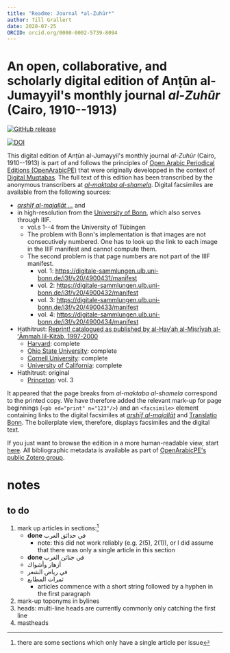 ```yaml
---
title: "Readme: Journal *al-Zuhūr*"
author: Till Grallert
date: 2020-07-25
ORCID: orcid.org/0000-0002-5739-8094
---
```


# An open, collaborative, and scholarly digital edition of Anṭūn al-Jumayyil's monthly journal *al-Zuhūr* (Cairo, 1910--1913)

[![GitHub release](https://img.shields.io/github/release/openarabicpe/journal_al-zuhur.svg)](https://github.com/openarabicpe/journal_al-zuhur/releases)
<!-- DOI needs updating once released -->
[![DOI](https://zenodo.org/badge/DOI/10.5281/zenodo.3580606.svg)](https://doi.org/10.5281/zenodo.3580606)

This digital edition of Anṭūn al-Jumayyil's monthly journal *al-Zuhūr* (Cairo, 1910--1913) is part of and follows the principles of [Open Arabic Periodical Editions (OpenArabicPE)](https://openarabicpe.github.io) that were originally developped in the context of [Digital Muqtabas](https://github.com/tillgrallert/digital-muqtabas). The full text of this edition has been transcribed by the anonymous transcribers at [*al-maktaba al-shamela*](http://shamela.ws/index.php/book/36534). Digital facsimiles are available from the following sources:

- [*arshīf al-majallāt ...*][sakhrit]<!--  (formerly archive.sakhrit.co) --> and
- in high-resolution from the [University of Bonn][bonn], which also serves through IIIF.
    + vol.s 1--4 from the University of Tübingen
    + The problem with Bonn's implementation is that images are not consecutively numbered. One has to look up the link to each image in the IIIF manifest and cannot compute them.
    + The second problem is that page numbers are not part of the IIIF manifest.
        * vol. 1: <https://digitale-sammlungen.ulb.uni-bonn.de/i3f/v20/4900431/manifest>
        * vol. 2: <https://digitale-sammlungen.ulb.uni-bonn.de/i3f/v20/4900432/manifest>
        * vol. 3: <https://digitale-sammlungen.ulb.uni-bonn.de/i3f/v20/4900433/manifest>
        * vol. 4: <https://digitale-sammlungen.ulb.uni-bonn.de/i3f/v20/4900434/manifest>
- Hathitrust: [Reprint! catalogued as published by al-Hayʾah al-Miṣrīyah al-ʻĀmmah lil-Kitāb, 1997-2000](https://catalog.hathitrust.org/Record/100162849)
    + [Harvard](https://catalog.hathitrust.org/Record/100162849): complete
    + [Ohio State University](https://catalog.hathitrust.org/Record/100162849): complete
    + [Cornell University](https://catalog.hathitrust.org/Record/100162849): complete
    + [University of California](https://catalog.hathitrust.org/Record/102460641): complete
- Hathitrust: original
    + [Princeton](https://catalog.hathitrust.org/Record/009012438): vol. 3

It appeared that the page breaks from *al-maktaba al-shamela* correspond to the printed copy. We have therefore added the relevant mark-up for page beginnings (`<pb ed="print" n="123"/>`) and an `<facsimile>` element containing links to the digital facsimiles at [*arshīf al-majallāt*][sakhrit] and [Translatio Bonn][bonn]. The boilerplate view, therefore, displays facsimiles and the digital text.

If you just want to browse the edition in a more human-readable view, start [here](https://openarabicpe.github.io/journal_al-zuhur/tei/oclc_1034545644-i_1.TEIP5.xml). All bibliographic metadata is available as part of [OpenArabicPE's public Zotero group](https://www.zotero.org/groups/904125/openarabicpe/items/).


# notes
## to do

1. mark up articles in sections:[^1]
    - **done** في حدائق العرب
        + note: this did not work reliably (e.g. 2(5), 2(1)), or I did assume that there was only a single article in this section
    - **done** في جنائن الغرب
    - أزهار وأشواك
    - في رياض الشعر
    - ثمرات المطابع
        + articles commence with a short string followed by a hyphen in the first paragraph
2. mark-up toponyms in bylines
3. heads: multi-line heads are currently commonly only catching the first line
4. mastheads


[sakhrit]: http://archive.alsharekh.org/newmagazineYears/40
[bonn]: http://nbn-resolving.de/urn:nbn:de:hbz:5:1-90222

[^1]: there are some sections which only have a single article per issue